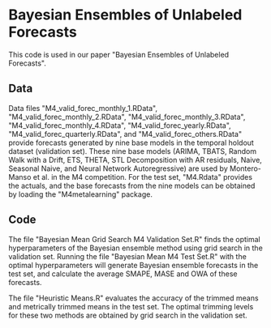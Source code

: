 # Bayesian Ensembles of Unlabeled Forecasts

This code is used in our paper "Bayesian Ensembles of Unlabeled Forecasts". 

## Data

Data files "M4_valid_forec_monthly_1.RData", "M4_valid_forec_monthly_2.RData", "M4_valid_forec_monthly_3.RData", "M4_valid_forec_monthly_4.RData", "M4_valid_forec_yearly.RData", "M4_valid_forec_quarterly.RData", and "M4_valid_forec_others.RData" provide forecasts generated by nine base models in the temporal holdout dataset (validation set). These nine base models (ARIMA, TBATS, Random Walk with a Drift, ETS, THETA, STL Decomposition with AR residuals, Naive, Seasonal Naive, and Neural Network Autoregressive) are used by Montero-Manso et al. in the M4 competition. For the test set, "M4.Rdata" provides the actuals, and the base forecasts from the nine models can be obtained by loading the "M4metalearning" package.

## Code

The file "Bayesian Mean Grid Search M4 Validation Set.R" finds the optimal hyperparameters of the Bayesian ensemble method using grid search in the validation set. Running the file "Bayesian Mean M4 Test Set.R" with the optimal hyperparameters will generate Bayesian ensemble forecasts in the test set, and calculate the average SMAPE, MASE and OWA of these forecasts. 

The file "Heuristic Means.R" evaluates the accuracy of the trimmed means and metrically trimmed means in the test set. The optimal trimming levels for these two methods are obtained by grid search in the validation set.
